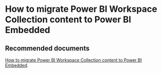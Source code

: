   <properties
	pageTitle="Advisory - How to migrate Power BI Workspace Collection content to Power BI Embedded"
	description="Advisory - How to migrate Power BI Workspace Collection content to Power BI Embedded"
	service="microsoft.PowerBIDedicated"
	resource="capacities"
	authors="pjfreitas"
	ms.author="pfreitas"	
	displayOrder="720"
	selfHelpType="generic"
	supportTopicIds="32628059"
	productPesIds="16334"
	cloudEnvironments="public, MoonCake, fairfax" 
	articleId="aa0a10b6-2411-05eb-4cf7-43562ea22b1f"
/>

# How to migrate Power BI Workspace Collection content to Power BI Embedded

## **Recommended documents**

[How to migrate Power BI Workspace Collection content to Power BI Embedded](https://docs.microsoft.com/power-bi/developer/migrate-from-powerbi-embedded).<br>